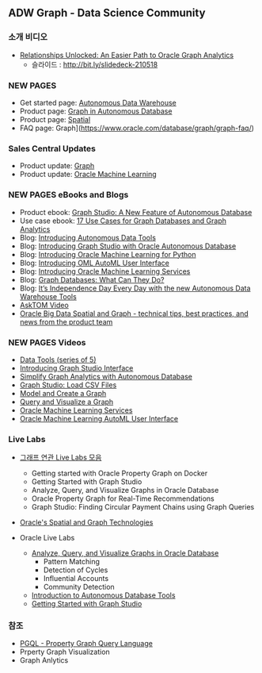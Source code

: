 ## ADW Graph - Data Science Community
### 소개 비디오
* [Relationships Unlocked: An Easier Path to Oracle Graph Analytics](https://www.youtube.com/watch?v=C9UlSVfrCnc)
  * 슬라이드 : http://bit.ly/slidedeck-210518 
### NEW PAGES
* Get started page: [Autonomous Data Warehouse](https://www.oracle.com/goto/adw-get-started)
* Product page: [Graph in Autonomous Database](https://www.oracle.com/database/graph/)
* Product page: [Spatial](https://www.oracle.com/database/spatial/)
* FAQ page: Graph](https://www.oracle.com/database/graph/graph-faq/)

### Sales Central Updates 
* Product update: [Graph  ](https://salescentral.oracle.com/SCPortal/?root=offeringDetails/53467)
* Product update: [Oracle Machine Learning](https://salescentral.oracle.com/SCPortal/index.html?root=offeringDetails%2F51759)
### NEW PAGES eBooks and Blogs
* Product ebook: [Graph Studio: A New Feature of Autonomous Database](https://www.oracle.com/a/ocom/docs/graph-database-analytics-details.pdf)
* Use case ebook: [17 Use Cases for Graph Databases and Graph Analytics](https://www.oracle.com/cloud/solutions/use-cases-for-graph-databases-and-graph-analytics-ebook/)
* Blog: [Introducing Autonomous Data Tools ](https://blogs.oracle.com/database/announcing-new-data-tools-in-autonomous-data-warehouse)
* Blog: [Introducing Graph Studio with Oracle Autonomous Database ](https://blogs.oracle.com/database/make-graph-databases-easy)
* Blog: [Introducing Oracle Machine Learning for Python           ](https://blogs.oracle.com/machinelearning/introducing-oracle-machine-learning-for-python-v2)
* Blog: [Introducing OML AutoML User Interface                    ](https://blogs.oracle.com/machinelearning/introducing-oml-automl-user-interface)
* Blog: [Introducing Oracle Machine Learning Services             ](https://blogs.oracle.com/machinelearning/introducing-oracle-machine-learning-services)
* Blog: [Graph Databases: What Can They Do?                       ](https://blogs.oracle.com/database/graph-databases%3a-what-can-they-do)
* Blog: [It’s Independence Day Every Day with the new Autonomous Data Warehouse Tools](https://blogs.oracle.com/database/it%E2%80%99s-independence-day-every-day-with-the-new-autonomous-data-warehouse-data-tools)
* [AskTOM Video ](https://asktom.oracle.com/pls/apex/f?p=100:570::::RR,570::&cs=3F_7s6G92amYF_t_dVLLIGT-Aw9Ghwynk0zAe180bNokncp0LRt3iX6rdrCHIC-dKcv5etByIEprB5ZZr9ItbSg)
* [Oracle Big Data Spatial and Graph - technical tips, best practices, and news from the product team](https://blogs.oracle.com/bigdataspatialgraph/)

### NEW PAGES  Videos
* [Data Tools (series of 5)                         ](https://www.youtube.com/playlist?list=PLcFwxJMrxygCThL2ww6NQyL7w33rlHYbw)
* [Introducing Graph Studio Interface               ](https://www.youtube.com/watch?v=URdchKSsy3E&feature=emb_logo)
* [Simplify Graph Analytics with Autonomous Database](https://www.youtube.com/watch?v=v55hU30Mb0s)
* [Graph Studio: Load CSV Files                     ](https://www.youtube.com/watch?v=F_3xe18kWoo)
* [Model and Create a Graph                         ](https://www.youtube.com/watch?v=5g9i9HA_cn0)
* [Query and Visualize a Graph                      ](https://www.youtube.com/watch?v=DLRlnw-NI1g)
* [Oracle Machine Learning Services                 ](https://youtu.be/ORu4AbilJSk)
* [Oracle Machine Learning AutoML User Interface    ](https://www.youtube.com/watch?v=OJruGWToLrI) 

### Live Labs
* [그래프 연관 Live Labs 모음 ](https://apexapps.oracle.com/pls/apex/f?p=133:100:134497777802106::::SEARCH:Graph)
  * Getting started with Oracle Property Graph on Docker 
  * Getting Started with Graph Studio
  * Analyze, Query, and Visualize Graphs in Oracle Database
  * Oracle Property Graph for Real-Time Recommendations 
  * Graph Studio: Finding Circular Payment Chains using Graph Queries
  
* [Oracle's Spatial and Graph Technologies](https://www.youtube.com/channel/UCZqBavfLlCuS0il6zNY696w)
* Oracle Live Labs
  * [Analyze, Query, and Visualize Graphs in Oracle Database](https://apexapps.oracle.com/pls/apex/dbpm/r/livelabs/workshop-attendee-2?p210_workshop_id=686&p210_type=3&session=109381570794329) 
    * Pattern Matching
    * Detection of Cycles
    * Influential Accounts  
    * Community Detection 
  * [Introduction to Autonomous Database Tools ](https://apexapps.oracle.com/pls/apex/dbpm/r/livelabs/view-workshop?wid=789)
  * [Getting Started with Graph Studio](https://apexapps.oracle.com/pls/apex/dbpm/r/livelabs/workshop-attendee-2?p210_workshop_id=758&p210_type=3&session=6871376584532)

### 참조
* [PGQL - Property Graph Query Language](https://github.com/oracle/pgql-lang)
* Prperty Graph Visualization
* Graph Anlytics

